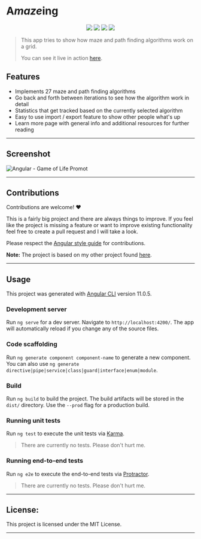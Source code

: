 # A*maze*ing

<p align="center">
    <a href="https://github.com/Ijee/Amazeing/blob/main/LICENSE" alt="License">
        <img src="https://img.shields.io/github/license/Ijee/amazeing?style=for-the-badge" /></a>
    <a href="https://github.com/Ijee/Amazeing/blob/main/package.json" alt="Version">
        <img src="https://img.shields.io/github/package-json/v/ijee/amazeing?style=for-the-badge" /></a>
    <a href="https://github.com/Ijee/Amazeing/blob/main/package.json" alt="Dependencies">
        <img src="https://img.shields.io/david/ijee/amazeing?style=for-the-badge" /></a>
    <a href="https://amazething.netlify.app/" alt="Website Status">
        <img src="https://img.shields.io/website?down_message=offline&style=for-the-badge&up_message=online&url=https%3A%2F%2Famazething.netlify.app%2F" /></a>
</p>

> This app tries to show how maze and path finding algorithms work on a grid.
>
> You can see it live in action [here](https://amazething.netlify.app).

## Features

-   Implements 27 maze and path finding algorithms
-   Go back and forth between iterations to see how the algorithm work in detail
-   Statistics that get tracked based on the currently selected algorithm
-   Easy to use import / export feature to show other people what's up
-   Learn more page with general info and additional resources for further reading

---

## Screenshot

![Angular - Game of Life Promot](https://i.imgur.com/KkQx8Bt.png 'Promo')

---

## Contributions

Contributions are welcome! :heart:

This is a fairly big project and there are always things to improve. If you feel like the project is missing a feature or want to
improve existing functionality feel free to create a pull request and I will take a look.

Please respect the [Angular style guide](https://angular.io/guide/styleguide) for contributions.

**Note:** The project is based on my other project found [here](https://github.com/Ijee/Game-of-Life-Angular).

---

## Usage

This project was generated with [Angular CLI](https://github.com/angular/angular-cli) version 11.0.5.

### Development server

Run `ng serve` for a dev server. Navigate to `http://localhost:4200/`. The app will automatically reload if you change
any of the source files.

### Code scaffolding

Run `ng generate component component-name` to generate a new component. You can also
use `ng generate directive|pipe|service|class|guard|interface|enum|module`.

### Build

Run `ng build` to build the project. The build artifacts will be stored in the `dist/` directory. Use the `--prod` flag
for a production build.

### Running unit tests

Run `ng test` to execute the unit tests via [Karma](https://karma-runner.github.io).

> There are currently no tests. Please don't hurt me.

### Running end-to-end tests

Run `ng e2e` to execute the end-to-end tests via [Protractor](http://www.protractortest.org/).

> There are currently no tests. Please don't hurt me.

---

## License:

This project is licensed under the MIT License.

---
